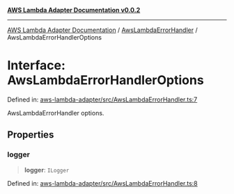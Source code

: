 [**AWS Lambda Adapter Documentation v0.0.2**](../../README.md)

***

[AWS Lambda Adapter Documentation](../../modules.md) / [AwsLambdaErrorHandler](../README.md) / AwsLambdaErrorHandlerOptions

# Interface: AwsLambdaErrorHandlerOptions

Defined in: [aws-lambda-adapter/src/AwsLambdaErrorHandler.ts:7](https://github.com/stonemjs/aws-lambda-adapter/blob/b2e29f567ac56717023f9597000ee3f0d0278093/src/AwsLambdaErrorHandler.ts#L7)

AwsLambdaErrorHandler options.

## Properties

### logger

> **logger**: `ILogger`

Defined in: [aws-lambda-adapter/src/AwsLambdaErrorHandler.ts:8](https://github.com/stonemjs/aws-lambda-adapter/blob/b2e29f567ac56717023f9597000ee3f0d0278093/src/AwsLambdaErrorHandler.ts#L8)
